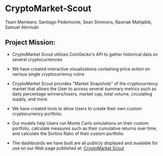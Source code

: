 # CryptoMarket-Scout
Team Members: Santiago Pedemonte, Sean Simmons, Rawnak Mahjabib, Samuel Akinnubi

##  Project Mission:

-  CryptoMarket Scout utilizes CoinGecko's API to gather historical data on several cryptocurrencies

-  We have created interactive visualizations containing price action on various single cryptocurrency coins 

- CryptoMarket Scout provides "Market Snapshots" of the cryptocurrency market that allows the User to access several summary metrics such as daily percentage winners/losers, market cap, total volume, circulating supply, and more.

- We have created tools to allow Users to create their own custom cryptocurrency portfolio. 

- Our models help Users run Monte Carlo simulations on their custom portfolio, calculate measures such as their cumulative returns over time, and calculate the Sortino Ratio of their custom portfolio. 

- The dashboards we have built are all publicly displayed and available for use on our Web page published at:  <a href="https://rawnakmahjabib.github.io/CryptoMarket-Scout/">CryptoMarket Scout</a>

